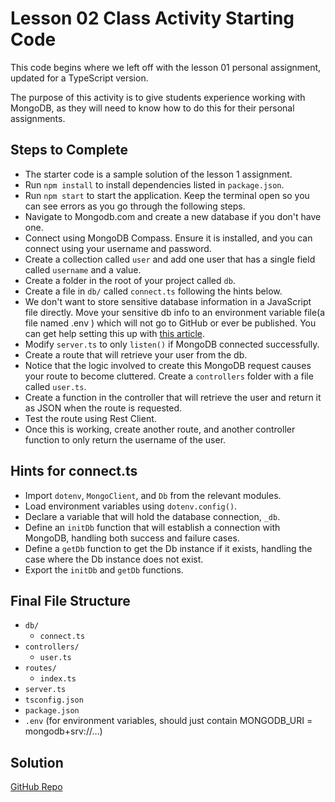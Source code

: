 # Lesson 02 Class Activity Starting Code

This code begins where we left off with the lesson 01 personal assignment, updated for a TypeScript version.

The purpose of this activity is to give students experience working with MongoDB, as they will need to know how to do this for their personal assignments.

## Steps to Complete

- The starter code is a sample solution of the lesson 1 assignment.
- Run `npm install` to install dependencies listed in `package.json`.
- Run `npm start` to start the application. Keep the terminal open so you can see errors as you go through the following steps.
- Navigate to Mongodb.com and create a new database if you don't have one.
- Connect using MongoDB Compass. Ensure it is installed, and you can connect using your username and password.
- Create a collection called `user` and add one user that has a single field called `username` and a value.
- Create a folder in the root of your project called `db`.
- Create a file in `db/` called `connect.ts` following the hints below.
- We don't want to store sensitive database information in a JavaScript file directly. Move your sensitive db info to an environment variable file(a file named .env ) which will not go to GitHub or ever be published. You can get help setting this up with [this article](https://medium.com/@Hybeecodes/using-environment-variables-in-your-node-project-66f284cd9fe6).
- Modify `server.ts` to only `listen()` if MongoDB connected successfully.
- Create a route that will retrieve your user from the db.
- Notice that the logic involved to create this MongoDB request causes your route to become cluttered. Create a `controllers` folder with a file called `user.ts`.
- Create a function in the controller that will retrieve the user and return it as JSON when the route is requested.
- Test the route using Rest Client.
- Once this is working, create another route, and another controller function to only return the username of the user.

## Hints for connect.ts

- Import `dotenv`, `MongoClient`, and `Db` from the relevant modules.
- Load environment variables using `dotenv.config()`.
- Declare a variable that will hold the database connection, `_db`.
- Define an `initDb` function that will establish a connection with MongoDB, handling both success and failure cases.
- Define a `getDb` function to get the Db instance if it exists, handling the case where the Db instance does not exist.
- Export the `initDb` and `getDb` functions.

## Final File Structure

- `db/`
  - `connect.ts`
- `controllers/`
  - `user.ts`
- `routes/`
  - `index.ts`
- `server.ts`
- `tsconfig.json`
- `package.json`
- `.env` (for environment variables, should just contain MONGODB_URI = mongodb+srv://...)

## Solution

[GitHub Repo](https://github.com/byui-cse/cse341-ts-student/tree/L02-class-complete)
